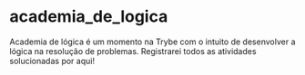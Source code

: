 # academia_de_logica
Academia de lógica é um momento na Trybe com o intuito de desenvolver a lógica na resolução de problemas.
Registrarei todos as atividades solucionadas por aqui!
